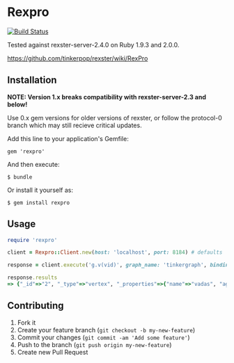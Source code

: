 # Rexpro

[![Build Status](https://travis-ci.org/lann/rexpro-ruby.png)](https://travis-ci.org/lann/rexpro-ruby)

Tested against rexster-server-2.4.0 on Ruby 1.9.3 and 2.0.0.

https://github.com/tinkerpop/rexster/wiki/RexPro

## Installation

**NOTE: Version 1.x breaks compatibility with rexster-server-2.3 and below!**

Use 0.x gem versions for older versions of rexster, or follow the protocol-0
branch which may still recieve critical updates.

Add this line to your application's Gemfile:

    gem 'rexpro'

And then execute:

    $ bundle

Or install it yourself as:

    $ gem install rexpro

## Usage

```ruby
require 'rexpro'

client = Rexpro::Client.new(host: 'localhost', port: 8184) # defaults

response = client.execute('g.v(vid)', graph_name: 'tinkergraph', bindings: {vid: 2})

response.results
=> {"_id"=>"2", "_type"=>"vertex", "_properties"=>{"name"=>"vadas", "age"=>27}}
```

## Contributing

1. Fork it
2. Create your feature branch (`git checkout -b my-new-feature`)
3. Commit your changes (`git commit -am 'Add some feature'`)
4. Push to the branch (`git push origin my-new-feature`)
5. Create new Pull Request
